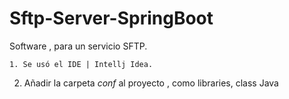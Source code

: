 # Sftp-Server-SpringBoot

Software , para un servicio SFTP.

	1. Se usó el IDE | Intellj Idea.
  2. Añadir la carpeta *conf* al proyecto , como libraries, class Java


